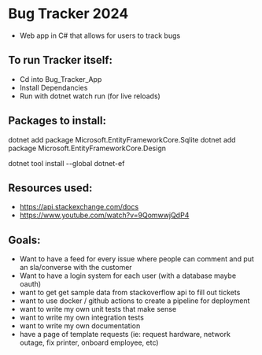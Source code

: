 # Bug Tracker 2024
- Web app in C# that allows for users to track bugs

## To run Tracker itself:
- Cd into Bug_Tracker_App
- Install Dependancies 
- Run with dotnet watch run (for live reloads)


## Packages to install:
dotnet add package Microsoft.EntityFrameworkCore.Sqlite
dotnet add package Microsoft.EntityFrameworkCore.Design

dotnet tool install --global dotnet-ef

<!-- dotnet add package Newtonsoft.Json
dotnet add package System.Data.SQLite -->



## Resources used:
- https://api.stackexchange.com/docs
- https://www.youtube.com/watch?v=9QomwwjQdP4


## Goals:
- Want to have a feed for every issue where people can comment and put an sla/converse with the customer
- Want to have a login system for each user (with a database maybe oauth)
- want to get get sample data from stackoverflow api to fill out tickets
- want to use docker / github actions to create a pipeline for deployment
- want to write my own unit tests that make sense
- want to write my own integration tests
- want to write my own documentation
- have a page of template requests (ie: request hardware, network outage, fix printer, onboard employee, etc)